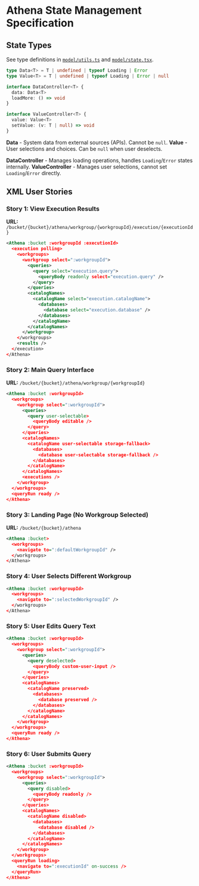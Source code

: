 # Athena State Management Specification

## State Types

See type definitions in [`model/utils.ts`](model/utils.ts) and [`model/state.tsx`](model/state.tsx).

```typescript
type Data<T> = T | undefined | typeof Loading | Error
type Value<T> = T | undefined | typeof Loading | Error | null

interface DataController<T> {
  data: Data<T>
  loadMore: () => void
}

interface ValueController<T> {
  value: Value<T>
  setValue: (v: T | null) => void
}
```

**Data<T>** - System data from external sources (APIs). Cannot be `null`.
**Value<T>** - User selections and choices. Can be `null` when user deselects.

**DataController** - Manages loading operations, handles `Loading`/`Error` states internally.
**ValueController** - Manages user selections, cannot set `Loading`/`Error` directly.

## XML User Stories

### Story 1: View Execution Results

**URL:** `/bucket/{bucket}/athena/workgroup/{workgroupId}/execution/{executionId}`

```xml
<Athena :bucket :workgroupId :executionId>
  <execution polling>
    <workgroups>
      <workgroup select=":workgroupId">
        <queries>
          <query select="execution.query">
            <queryBody readonly select="execution.query" />
          </query>
        </queries>
        <catalogNames>
          <catalogName select="execution.catalogName">
            <databases>
              <database select="execution.database" />
            </databases>
          </catalogName>
        </catalogNames>
      </workgroup>
    </workgroups>
    <results />
  </execution>
</Athena>
```

### Story 2: Main Query Interface

**URL:** `/bucket/{bucket}/athena/workgroup/{workgroupId}`

```xml
<Athena :bucket :workgroupId>
  <workgroups>
    <workgroup select=":workgroupId">
      <queries>
        <query user-selectable>
          <queryBody editable />
        </query>
      </queries>
      <catalogNames>
        <catalogName user-selectable storage-fallback>
          <databases>
            <database user-selectable storage-fallback />
          </databases>
        </catalogName>
      </catalogNames>
      <executions />
    </workgroup>
  </workgroups>
  <queryRun ready />
</Athena>
```

### Story 3: Landing Page (No Workgroup Selected)

**URL:** `/bucket/{bucket}/athena`

```xml
<Athena :bucket>
  <workgroups>
    <navigate to=":defaultWorkgroupId" />
  </workgroups>
</Athena>
```

### Story 4: User Selects Different Workgroup

```xml
<Athena :bucket :workgroupId>
  <workgroups>
    <navigate to=":selectedWorkgroupId" />
  </workgroups>
</Athena>
```

### Story 5: User Edits Query Text

```xml
<Athena :bucket :workgroupId>
  <workgroups>
    <workgroup select=":workgroupId">
      <queries>
        <query deselected>
          <queryBody custom-user-input />
        </query>
      </queries>
      <catalogNames>
        <catalogName preserved>
          <databases>
            <database preserved />
          </databases>
        </catalogName>
      </catalogNames>
    </workgroup>
  </workgroups>
  <queryRun ready />
</Athena>
```

### Story 6: User Submits Query

```xml
<Athena :bucket :workgroupId>
  <workgroups>
    <workgroup select=":workgroupId">
      <queries>
        <query disabled>
          <queryBody readonly />
        </query>
      </queries>
      <catalogNames>
        <catalogName disabled>
          <databases>
            <database disabled />
          </databases>
        </catalogName>
      </catalogNames>
    </workgroup>
  </workgroups>
  <queryRun loading>
    <navigate to=":executionId" on-success />
  </queryRun>
</Athena>
```
